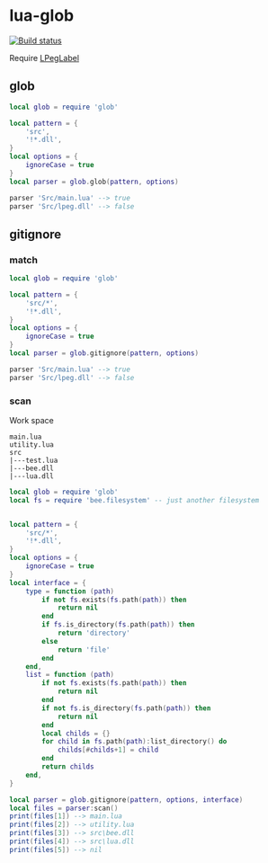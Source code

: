 # lua-glob

[![Build status](https://ci.appveyor.com/api/projects/status/2u02fyusb1aw5rs9?svg=true)](https://ci.appveyor.com/project/sumneko/lua-glob)

Require [LPegLabel](https://github.com/sqmedeiros/lpeglabel)

## glob
```lua
local glob = require 'glob'

local pattern = {
    'src',
    '!*.dll',
}
local options = {
    ignoreCase = true
}
local parser = glob.glob(pattern, options)

parser 'Src/main.lua' --> true
parser 'Src/lpeg.dll' --> false
```

## gitignore

### match
```lua
local glob = require 'glob'

local pattern = {
    'src/*',
    '!*.dll',
}
local options = {
    ignoreCase = true
}
local parser = glob.gitignore(pattern, options)

parser 'Src/main.lua' --> true
parser 'Src/lpeg.dll' --> false
```

### scan
Work space
```
main.lua
utility.lua
src
|---test.lua
|---bee.dll
|---lua.dll
```

```lua
local glob = require 'glob'
local fs = require 'bee.filesystem' -- just another filesystem


local pattern = {
    'src/*',
    '!*.dll',
}
local options = {
    ignoreCase = true
}
local interface = {
    type = function (path)
        if not fs.exists(fs.path(path)) then
            return nil
        end
        if fs.is_directory(fs.path(path)) then
            return 'directory'
        else
            return 'file'
        end
    end,
    list = function (path)
        if not fs.exists(fs.path(path)) then
            return nil
        end
        if not fs.is_directory(fs.path(path)) then
            return nil
        end
        local childs = {}
        for child in fs.path(path):list_directory() do
            childs[#childs+1] = child
        end
        return childs
    end,
}

local parser = glob.gitignore(pattern, options, interface)
local files = parser:scan()
print(files[1]) --> main.lua
print(files[2]) --> utility.lua
print(files[3]) --> src\bee.dll
print(files[4]) --> src\lua.dll
print(files[5]) --> nil
```
